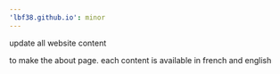 ```yaml
---
'lbf38.github.io': minor
---
```


update all website content

to make the about page.
each content is available in french and english
